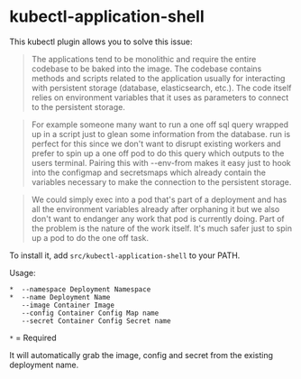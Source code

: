 # kubectl-application-shell

This kubectl plugin allows you to solve this issue:

> The applications tend to be monolithic and require the entire codebase to be baked into the image. The codebase contains methods and scripts related to the application usually for interacting with persistent storage (database, elasticsearch, etc.). The code itself relies on environment variables that it uses as parameters to connect to the persistent storage.

> For example someone many want to run a one off sql query wrapped up in a script just to glean some information from the database. run is perfect for this since we don't want to disrupt existing workers and prefer to spin up a one off pod to do this query which outputs to the users terminal. Pairing this with --env-from makes it easy just to hook into the configmap and secretsmaps which already contain the variables necessary to make the connection to the persistent storage.

> We could simply exec into a pod that's part of a deployment and has all the environment variables already after orphaning it but we also don't want to endanger any work that pod is currently doing. Part of the problem is the nature of the work itself. It's much safer just to spin up a pod to do the one off task.

To install it, add `src/kubectl-application-shell` to your PATH.

Usage:

```
*  --namespace Deployment Namespace
*  --name Deployment Name
   --image Container Image
   --config Container Config Map name
   --secret Container Config Secret name
```
`*` = Required

It will automatically grab the image, config and secret from the existing deployment name.
